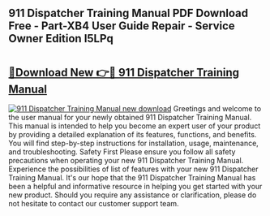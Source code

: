 ## 911 Dispatcher Training Manual PDF Download Free - Part-XB4 User Guide Repair - Service Owner Edition I5LPq

# <h2><a href="http://bc36839.oget.top/?id=911+Dispatcher+Training+Manual">🔗Download New 👉🔴 911 Dispatcher Training Manual</a></h2>

[![911 Dispatcher Training Manual new download](https://i.imgur.com/5g1atiW.png)](http://bc36839.oget.top/?id=911+Dispatcher+Training+Manual)
Greetings and welcome to the user manual for your newly obtained 911 Dispatcher Training Manual. This manual is intended to help you become an expert user of your product by providing a detailed explanation of its features, functions, and benefits. You will find step-by-step instructions for installation, usage, maintenance, and troubleshooting. Safety First Please ensure you follow all safety precautions when operating your new 911 Dispatcher Training Manual. Experience the possibilities of list of features with your new 911 Dispatcher Training Manual. It's our hope that the 911 Dispatcher Training Manual has been a helpful and informative resource in helping you get started with your new product. Should you require any assistance or clarification, please do not hesitate to contact our customer support team.
